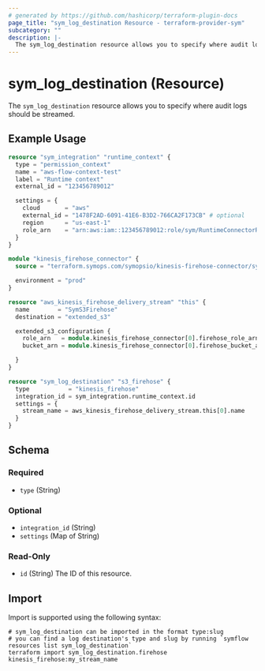 ```yaml
---
# generated by https://github.com/hashicorp/terraform-plugin-docs
page_title: "sym_log_destination Resource - terraform-provider-sym"
subcategory: ""
description: |-
  The sym_log_destination resource allows you to specify where audit logs should be streamed.
---
```


# sym_log_destination (Resource)

The `sym_log_destination` resource allows you to specify where audit logs should be streamed.

## Example Usage

```terraform
resource "sym_integration" "runtime_context" {
  type = "permission_context"
  name = "aws-flow-context-test"
  label = "Runtime context"
  external_id = "123456789012"

  settings = {
    cloud       = "aws"
    external_id = "1478F2AD-6091-41E6-B3D2-766CA2F173CB" # optional
    region      = "us-east-1"
    role_arn    = "arn:aws:iam::123456789012:role/sym/RuntimeConnectorRole"
  }
}

module "kinesis_firehose_connector" {
  source = "terraform.symops.com/symopsio/kinesis-firehose-connector/sym"

  environment = "prod"
}

resource "aws_kinesis_firehose_delivery_stream" "this" {
  name        = "SymS3Firehose"
  destination = "extended_s3"

  extended_s3_configuration {
    role_arn   = module.kinesis_firehose_connector[0].firehose_role_arn
    bucket_arn = module.kinesis_firehose_connector[0].firehose_bucket_arn

  }
}

resource "sym_log_destination" "s3_firehose" {
  type           = "kinesis_firehose"
  integration_id = sym_integration.runtime_context.id
  settings = {
    stream_name = aws_kinesis_firehose_delivery_stream.this[0].name
  }
}
```

<!-- schema generated by tfplugindocs -->
## Schema

### Required

- `type` (String)

### Optional

- `integration_id` (String)
- `settings` (Map of String)

### Read-Only

- `id` (String) The ID of this resource.

## Import

Import is supported using the following syntax:

```shell
# sym_log_destination can be imported in the format type:slug
# you can find a log destination's type and slug by running `symflow resources list sym_log_destination`
terraform import sym_log_destination.firehose kinesis_firehose:my_stream_name
```
